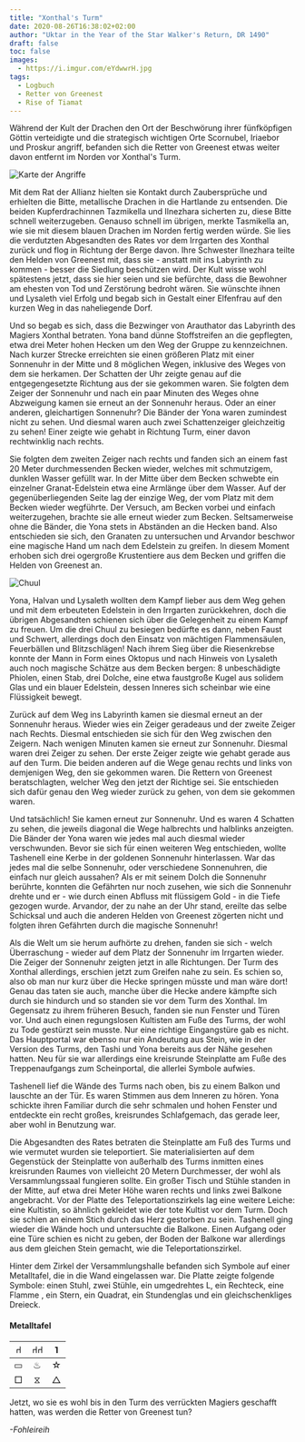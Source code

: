 ```yaml
---
title: "Xonthal's Turm"
date: 2020-08-26T16:38:02+02:00
author: "Uktar in the Year of the Star Walker's Return, DR 1490"
draft: false
toc: false
images:
  - https://i.imgur.com/eYdwwrH.jpg
tags: 
  - Logbuch
  - Retter von Greenest
  - Rise of Tiamat
---
```


Während der Kult der Drachen den Ort der Beschwörung ihrer fünfköpfigen Göttin verteidigte und die strategisch wichtigen Orte Scornubel, Iriaebor und Proskur angriff, befanden sich die Retter von Greenest etwas weiter davon entfernt im Norden vor Xonthal's Turm.

![Karte der Angriffe](https://i.imgur.com/i1cU6so.jpg)

Mit dem Rat der Allianz hielten sie Kontakt durch Zaubersprüche und erhielten die Bitte, metallische Drachen in die Hartlande zu entsenden. Die beiden Kupferdrachinnen Tazmikella und Ilnezhara sicherten zu, diese Bitte schnell weiterzugeben. Genauso schnell im übrigen, merkte Tasmikella an, wie sie mit diesem blauen Drachen im Norden fertig werden würde. Sie lies die verdutzten Abgesandten des Rates vor dem Irrgarten des Xonthal zurück und flog in Richtung der Berge davon. Ihre Schwester Ilnezhara teilte den Helden von Greenest mit, dass sie - anstatt mit ins Labyrinth zu kommen - besser die Siedlung beschützen wird. Der Kult wisse wohl spätestens jetzt, dass sie hier seien und sie befürchte, dass die Bewohner am ehesten von Tod und Zerstörung bedroht wären. Sie wünschte ihnen und Lysaleth viel Erfolg und begab sich in Gestalt einer Elfenfrau auf den kurzen Weg in das naheliegende Dorf.

Und so begab es sich, dass die Bezwinger von Arauthator das Labyrinth des Magiers Xonthal betraten. Yona band dünne Stoffstreifen an die gepflegten, etwa drei Meter hohen Hecken um den Weg der Gruppe zu kennzeichnen. Nach kurzer Strecke erreichten sie einen größeren Platz mit einer Sonnenuhr in der Mitte und 8 möglichen Wegen, inklusive des Weges von dem sie herkamen. Der Schatten der Uhr zeigte genau auf die entgegengesetzte Richtung aus der sie gekommen waren. Sie folgten dem Zeiger der Sonnenuhr und nach ein paar Minuten des Weges ohne Abzweigung kamen sie erneut an der Sonnenuhr heraus. Oder an einer anderen, gleichartigen Sonnenuhr? Die Bänder der Yona waren zumindest nicht zu sehen. Und diesmal waren auch zwei Schattenzeiger gleichzeitig zu sehen! Einer zeigte wie gehabt in Richtung Turm, einer davon rechtwinklig nach rechts. 

Sie folgten dem zweiten Zeiger nach rechts und fanden sich an einem fast 20 Meter durchmessenden Becken wieder, welches mit schmutzigem, dunklen Wasser gefüllt war. In der Mitte über dem Becken schwebte ein einzelner Granat-Edelstein etwa eine Armlänge über dem Wasser. Auf der gegenüberliegenden Seite lag der einzige Weg, der vom Platz mit dem Becken wieder wegführte. Der Versuch, am Becken vorbei und einfach weiterzugehen, brachte sie alle erneut wieder zum Becken. Seltsamerweise ohne die Bänder, die Yona stets in Abständen an die Hecken band. Also entschieden sie sich, den Granaten zu untersuchen und Arvandor beschwor eine magische Hand um nach dem Edelstein zu greifen. In diesem Moment erhoben sich drei ogergroße Krustentiere aus dem Becken und griffen die Helden von Greenest an.

![Chuul](https://i.imgur.com/cyOzUF5.png)

Yona, Halvan und Lysaleth wollten dem Kampf lieber aus dem Weg gehen und mit dem erbeuteten Edelstein in den Irrgarten zurückkehren, doch die übrigen Abgesandten schienen sich über die Gelegenheit zu einem Kampf zu freuen. Um die drei Chuul zu besiegen bedürfte es dann, neben Faust und Schwert, allerdings doch den Einsatz von mächtigen Flammensäulen, Feuerbällen und Blitzschlägen! Nach ihrem Sieg über die Riesenkrebse konnte der Mann in Form eines Oktopus und nach Hinweis von Lysaleth auch noch magische Schätze aus dem Becken bergen: 8 unbeschädigte Phiolen, einen Stab, drei Dolche, eine etwa faustgroße Kugel aus solidem Glas und ein blauer Edelstein, dessen Inneres sich scheinbar wie eine Flüssigkeit bewegt.

Zurück auf dem Weg ins Labyrinth kamen sie diesmal erneut an der Sonnenuhr heraus. Wieder wies ein Zeiger geradeaus und der zweite Zeiger nach Rechts. Diesmal entschieden sie sich für den Weg zwischen den Zeigern. Nach wenigen Minuten kamen sie erneut zur Sonnenuhr. Diesmal waren drei Zeiger zu sehen. Der erste Zeiger zeigte wie gehabt gerade aus auf den Turm. Die beiden anderen auf die Wege genau rechts und links von demjenigen Weg, den sie gekommen waren. Die Rettern von Greenest beratschlagten, welcher Weg den jetzt der Richtige sei. Sie entschieden sich dafür genau den Weg wieder zurück zu gehen, von dem sie gekommen waren.

Und tatsächlich! Sie kamen erneut zur Sonnenuhr. Und es waren 4 Schatten zu sehen, die jeweils diagonal die Wege halbrechts und halblinks anzeigten. Die Bänder der Yona waren wie jedes mal auch diesmal wieder verschwunden. Bevor sie sich für einen weiteren Weg entschieden, wollte Tashenell eine Kerbe in der goldenen Sonnenuhr hinterlassen. War das jedes mal die selbe Sonnenuhr, oder verschiedene Sonnenuhren, die einfach nur gleich aussahen? Als er mit seinem Dolch die Sonnenuhr berührte, konnten die Gefährten nur noch zusehen, wie sich die Sonnenuhr drehte und er - wie durch einen Abfluss mit flüssigem Gold - in die Tiefe gezogen wurde. Arvandor, der zu nahe an der Uhr stand, ereilte das selbe Schicksal und auch die anderen Helden von Greenest zögerten nicht und folgten ihren Gefährten durch die magische Sonnenuhr!

Als die Welt um sie herum aufhörte zu drehen, fanden sie sich - welch Überraschung - wieder auf dem Platz der Sonnenuhr im Irrgarten wieder. Die Zeiger der Sonnenuhr zeigten jetzt in alle Richtungen. Der Turm des Xonthal allerdings, erschien jetzt zum Greifen nahe zu sein. Es schien so, also ob man nur kurz über die Hecke springen müsste und man wäre dort! Genau das taten sie auch, manche über die Hecke andere kämpfte sich durch sie hindurch und so standen sie vor dem Turm des Xonthal. Im Gegensatz zu ihrem früheren Besuch, fanden sie nun Fenster und Türen vor. Und auch einen regungslosen Kultisten am Fuße des Turms, der wohl zu Tode gestürzt sein musste. Nur eine richtige Eingangstüre gab es nicht. Das Hauptportal war ebenso nur ein Andeutung aus Stein, wie in der Version des Turms, den Tashi und Yona bereits aus der Nähe gesehen hatten. Neu für sie war allerdings eine kreisrunde Steinplatte am Fuße des Treppenaufgangs zum Scheinportal, die allerlei Symbole aufwies.

Tashenell lief die Wände des Turms nach oben, bis zu einem Balkon und lauschte an der Tür. Es waren Stimmen aus dem Inneren zu hören. Yona schickte ihren Familiar durch die sehr schmalen und hohen Fenster und entdeckte ein recht großes, kreisrundes Schlafgemach, das gerade leer, aber wohl in Benutzung war.

Die Abgesandten des Rates betraten die Steinplatte am Fuß des Turms und wie vermutet wurden sie teleportiert. Sie materialisierten auf dem Gegenstück der Steinplatte von außerhalb des Turms inmitten eines kreisrunden Raumes von vielleicht 20 Metern Durchmesser, der wohl als Versammlungssaal fungieren sollte. Ein großer Tisch und Stühle standen in der Mitte, auf etwa drei Meter Höhe waren rechts und links zwei Balkone angebracht. Vor der Platte des Teleportationszirkels lag eine weitere Leiche: eine Kultistin, so ähnlich gekleidet wie der tote Kultist vor dem Turm. Doch sie schien an einem Stich durch das Herz gestorben zu sein. Tashenell ging wieder die Wände hoch und untersuchte die Balkone. Einen Aufgang oder eine Türe schien es nicht zu geben, der Boden der Balkone war allerdings aus dem gleichen Stein gemacht, wie die Teleportationszirkel.

Hinter dem Zirkel der Versammlungshalle befanden sich Symbole auf einer Metalltafel, die in die Wand eingelassen war. Die Platte zeigte folgende Symbole: einen Stuhl, zwei Stühle, ein umgedrehtes L, ein Rechteck, eine Flamme , ein Stern, ein Quadrat, ein Stundenglas und ein gleichschenkliges Dreieck.

#### Metalltafel

|&#x2441;|&#x2441;&#x2441;|&#741;|
|:---:|:---:|:---:|
|&#9645;|&#x2668;|&#9734;|
|&#9633;|&#x29d6;|&#9651;|

Jetzt, wo sie es wohl bis in den Turm des verrückten Magiers geschafft hatten, was werden die Retter von Greenest tun?

_-Fohleireih_